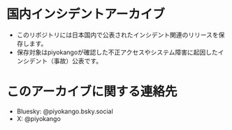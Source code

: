 # 国内インシデントアーカイブ
- このリポジトリには日本国内で公表されたインシデント関連のリリースを保存します。
- 保存対象はpiyokangoが確認した不正アクセスやシステム障害に起因したインシデント（事故）公表です。

# このアーカイブに関する連絡先
- Bluesky: @piyokango.bsky.social
- X: @piyokango
